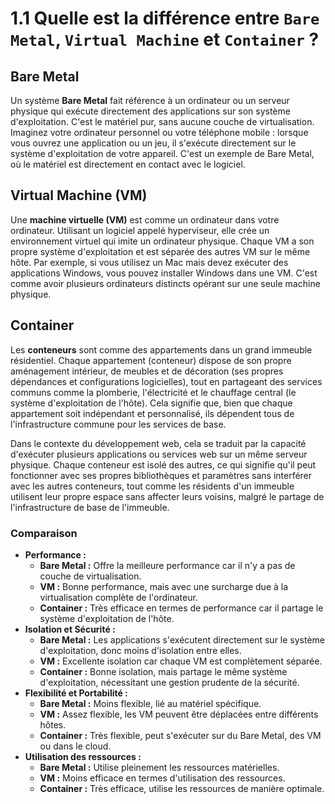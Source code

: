 # 1.1 Quelle est la différence entre `Bare Metal`, `Virtual Machine` et `Container` ?

## Bare Metal
Un système **Bare Metal** fait référence à un ordinateur ou un serveur physique qui exécute directement des applications sur son système d'exploitation. C'est le matériel pur, sans aucune couche de virtualisation. Imaginez votre ordinateur personnel ou votre téléphone mobile : lorsque vous ouvrez une application ou un jeu, il s'exécute directement sur le système d'exploitation de votre appareil. C'est un exemple de Bare Metal, où le matériel est directement en contact avec le logiciel.

## Virtual Machine (VM)
Une **machine virtuelle (VM)** est comme un ordinateur dans votre ordinateur. Utilisant un logiciel appelé hyperviseur, elle crée un environnement virtuel qui imite un ordinateur physique. Chaque VM a son propre système d'exploitation et est séparée des autres VM sur le même hôte. Par exemple, si vous utilisez un Mac mais devez exécuter des applications Windows, vous pouvez installer Windows dans une VM. C'est comme avoir plusieurs ordinateurs distincts opérant sur une seule machine physique.

## Container
Les **conteneurs** sont comme des appartements dans un grand immeuble résidentiel. Chaque appartement (conteneur) dispose de son propre aménagement intérieur, de meubles et de décoration (ses propres dépendances et configurations logicielles), tout en partageant des services communs comme la plomberie, l'électricité et le chauffage central (le système d'exploitation de l'hôte). Cela signifie que, bien que chaque appartement soit indépendant et personnalisé, ils dépendent tous de l'infrastructure commune pour les services de base. 

Dans le contexte du développement web, cela se traduit par la capacité d'exécuter plusieurs applications ou services web sur un même serveur physique. Chaque conteneur est isolé des autres, ce qui signifie qu'il peut fonctionner avec ses propres bibliothèques et paramètres sans interférer avec les autres conteneurs, tout comme les résidents d'un immeuble utilisent leur propre espace sans affecter leurs voisins, malgré le partage de l'infrastructure de base de l'immeuble.

### Comparaison
- **Performance :** 
  - **Bare Metal :** Offre la meilleure performance car il n'y a pas de couche de virtualisation.
  - **VM :** Bonne performance, mais avec une surcharge due à la virtualisation complète de l'ordinateur.
  - **Container :** Très efficace en termes de performance car il partage le système d'exploitation de l'hôte.
- **Isolation et Sécurité :**
  - **Bare Metal :** Les applications s'exécutent directement sur le système d'exploitation, donc moins d'isolation entre elles.
  - **VM :** Excellente isolation car chaque VM est complètement séparée.
  - **Container :** Bonne isolation, mais partage le même système d'exploitation, nécessitant une gestion prudente de la sécurité.
- **Flexibilité et Portabilité :**
  - **Bare Metal :** Moins flexible, lié au matériel spécifique.
  - **VM :** Assez flexible, les VM peuvent être déplacées entre différents hôtes.
  - **Container :** Très flexible, peut s'exécuter sur du Bare Metal, des VM ou dans le cloud.
- **Utilisation des ressources :**
  - **Bare Metal :** Utilise pleinement les ressources matérielles.
  - **VM :** Moins efficace en termes d'utilisation des ressources.
  - **Container :** Très efficace, utilise les ressources de manière optimale.
  

